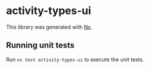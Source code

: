 # activity-types-ui

This library was generated with [Nx](https://nx.dev).

## Running unit tests

Run `nx test activity-types-ui` to execute the unit tests.
